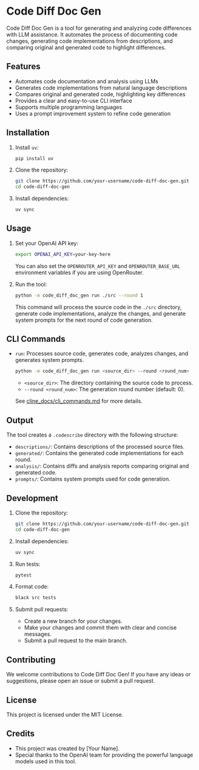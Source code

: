 # Code Diff Doc Gen

Code Diff Doc Gen is a tool for generating and analyzing code differences with LLM assistance. It automates the process of documenting code changes, generating code implementations from descriptions, and comparing original and generated code to highlight differences.

## Features

-   Automates code documentation and analysis using LLMs
-   Generates code implementations from natural language descriptions
-   Compares original and generated code, highlighting key differences
-   Provides a clear and easy-to-use CLI interface
-   Supports multiple programming languages
-   Uses a prompt improvement system to refine code generation

## Installation

1.  Install `uv`:

    ```bash
    pip install uv
    ```

2.  Clone the repository:

    ```bash
    git clone https://github.com/your-username/code-diff-doc-gen.git
    cd code-diff-doc-gen
    ```

3.  Install dependencies:

    ```bash
    uv sync
    ```

## Usage

1.  Set your OpenAI API key:

    ```bash
    export OPENAI_API_KEY=your-key-here
    ```

    You can also set the `OPENROUTER_API_KEY` and `OPENROUTER_BASE_URL` environment variables if you are using OpenRouter.

2.  Run the tool:

    ```bash
    python -m code_diff_doc_gen run ./src --round 1
    ```

    This command will process the source code in the `./src` directory, generate code implementations, analyze the changes, and generate system prompts for the next round of code generation.

## CLI Commands

-   `run`: Processes source code, generates code, analyzes changes, and generates system prompts.

    ```bash
    python -m code_diff_doc_gen run <source_dir> --round <round_num>
    ```

    -   `<source_dir>`: The directory containing the source code to process.
    -   `--round <round_num>`: The generation round number (default: 0).

    See [cline_docs/cli_commands.md](cline_docs/cli_commands.md) for more details.

## Output

The tool creates a `.codescribe` directory with the following structure:

-   `descriptions/`: Contains descriptions of the processed source files.
-   `generated/`: Contains the generated code implementations for each round.
-   `analysis/`: Contains diffs and analysis reports comparing original and generated code.
-   `prompts/`: Contains system prompts used for code generation.

## Development

1.  Clone the repository:

    ```bash
    git clone https://github.com/your-username/code-diff-doc-gen.git
    cd code-diff-doc-gen
    ```

2.  Install dependencies:

    ```bash
    uv sync
    ```

3.  Run tests:

    ```bash
    pytest
    ```

4.  Format code:

    ```bash
    black src tests
    ```

5.  Submit pull requests:

    -   Create a new branch for your changes.
    -   Make your changes and commit them with clear and concise messages.
    -   Submit a pull request to the main branch.

## Contributing

We welcome contributions to Code Diff Doc Gen! If you have any ideas or suggestions, please open an issue or submit a pull request.

## License

This project is licensed under the MIT License.

## Credits

-   This project was created by [Your Name].
-   Special thanks to the OpenAI team for providing the powerful language models used in this tool.
